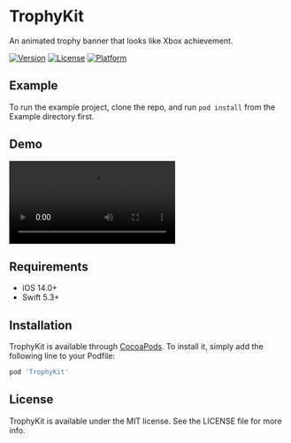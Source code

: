 # TrophyKit

An animated trophy banner that looks like Xbox achievement.

[![Version](https://img.shields.io/cocoapods/v/TrophyKit.svg?style=flat)](https://cocoapods.org/pods/TrophyKit)
[![License](https://img.shields.io/cocoapods/l/TrophyKit.svg?style=flat)](https://cocoapods.org/pods/TrophyKit)
[![Platform](https://img.shields.io/cocoapods/p/TrophyKit.svg?style=flat)](https://cocoapods.org/pods/TrophyKit)

## Example

To run the example project, clone the repo, and run `pod install` from the Example directory first.

## Demo

![](Screenshots/demo.mov)

## Requirements

* iOS 14.0+
* Swift 5.3+

## Installation

TrophyKit is available through [CocoaPods](https://cocoapods.org). To install
it, simply add the following line to your Podfile:

```ruby
pod 'TrophyKit'
```

## License

TrophyKit is available under the MIT license. See the LICENSE file for more info.
